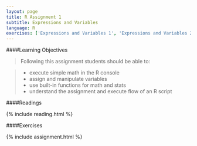 ```yaml
---
layout: page
title: R Assignment 1
subtitle: Expressions and Variables
language: R
exercises: ['Expressions and Variables 1', 'Expressions and Variables 2', 'Expressions and Variables 3', 'Functions 1', 'Expressions and Variables 5', 'Data Analysis']
---
```


####Learning Objectives

> Following this assignment students should be able to:

> - execute simple math in the R console
> - assign and manipulate variables
> - use built-in functions for math and stats
> - understand the assignment and execute flow of an R script

####Readings

{% include reading.html %}

####Exercises

{% include assignment.html %}

